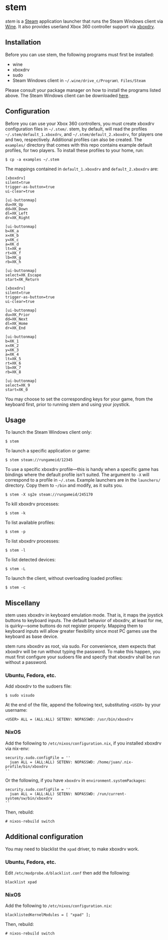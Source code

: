 stem
====

_stem_ is a [Steam](http://store.steampowered.com/) application launcher
that runs the Steam Windows client via
[Wine](http://www.winehq.org/). It also provides userland Xbox 360
controller support via
[xboxdrv](http://pingus.seul.org/~grumbel/xboxdrv/).


## Installation

Before you can use stem, the following programs must first be
installed:

* wine
* xboxdrv
* sudo
* Steam Windows client in `~/.wine/drive_c/Program\ Files/Steam`

Please consult your package manager on how to install the programs
listed above. The Steam Windows client can be downloaded
[here](http://store.steampowered.com/about/).


## Configuration

Before you can use your Xbox 360 controllers, you must create xboxdrv
configuration files in `~/.stem/`. stem, by default, will read the
profiles `~/.stem/default_1.xboxdrv`, and `~/.stem/default_2.xboxdrv`,
for players one and two, respectively. Additional profiles can also be
created. The `examples/` directory that comes with this repo contains
example default profiles, for two players. To install these profiles
to your home, run:

```
$ cp -a examples ~/.stem
```

The mappings contained in `default_1.xboxdrv` and `default_2.xboxdrv` are:

```
[xboxdrv]
silent=true
trigger-as-button=true
ui-clear=true

[ui-buttonmap]
du=XK_Up
dd=XK_Down
dl=XK_Left
dr=XK_Right

[ui-buttonmap]
b=XK_a
x=XK_b
y=XK_c
a=XK_d
lt=XK_e
rt=XK_f
lb=XK_g
rb=XK_h

[ui-buttonmap]
select=XK_Escape
start=XK_Return
```

```
[xboxdrv]
silent=true
trigger-as-button=true
ui-clear=true

[ui-buttonmap]
du=XK_Prior
dd=XK_Next
dl=XK_Home
dr=XK_End

[ui-buttonmap]
b=XK_1
x=XK_2
y=XK_3
a=XK_4
lt=XK_5
rt=XK_6
lb=XK_7
rb=XK_8

[ui-buttonmap]
select=XK_9
start=XK_0
```

You may choose to set the corresponding keys for your game, from the
keyboard first, prior to running stem and using your joystick.


## Usage

To launch the Steam Windows client only:

```
$ stem
```

To launch a specific application or game:

```
$ stem steam://rungameid/12345
```

To use a specific xboxdrv profile—this is handy when a specific game
has bindings where the default profile isn't suited. The argument to
`-X` will correspond to a profile in `~/.stem`. Example launchers are
in the `launchers/` directory. Copy them to `~/bin` and modify, as it
suits you.


```
$ stem -X sg2e steam://rungameid/245170
```

To kill xboxdrv processes:

```
$ stem -k
```

To list available profiles:

```
$ stem -p
```

To list xboxdrv processes:

```
$ stem -l
```

To list detected devices:

```
$ stem -L
```

To launch the client, without overloading loaded profiles:

```
$ stem -c
```


## Miscellany

stem uses xboxdrv in keyboard emulation mode. That is, it maps the
joystick buttons to keyboard inputs. The default behavior of xboxdrv,
at least for me, is quirky—some buttons do not register
properly. Mapping them to keyboard inputs will allow greater
flexibility since most PC games use the keyboard as base device.

stem runs xboxdrv as root, via sudo. For convenience, stem expects
that xboxdrv will be run without typing the password. To make this
happen, you must first configure your sudoers file and specify that
xboxdrv shall be run without a password.


### Ubuntu, Fedora, etc.

Add xboxdrv to the sudoers file:

```
$ sudo visudo
```

At the end of the file, append the following text, substituting `<USER>`
by your username:

```
<USER> ALL = (ALL:ALL) SETENV: NOPASSWD: /usr/bin/xboxdrv
```

### NixOS

Add the following to `/etc/nixos/configuration.nix`, if you
installed xboxdrv via nix-env:

```
security.sudo.configFile = ''
  juan ALL = (ALL:ALL) SETENV: NOPASSWD: /home/juan/.nix-profile/bin/xboxdrv
''
```

Or the following, if you have `xboxdrv` in `environment.systemPackages`:

```
security.sudo.configFile = ''
  juan ALL = (ALL:ALL) SETENV: NOPASSWD: /run/current-system/sw/bin/xboxdrv
''
```

Then, rebuild:

```
# nixos-rebuild switch
```


## Additional configuration

You may need to blacklist the `xpad` driver, to make xboxdrv work. 


### Ubuntu, Fedora, etc.

Edit `/etc/modprobe.d/blacklist.conf` then add the following:

```
blacklist xpad
```

### NixOS

Add the following to `/etc/nixos/configuration.nix`:

```
blacklistedKernelModules = [ "xpad" ];
```

Then, rebuild:

```
# nixos-rebuild switch
```
